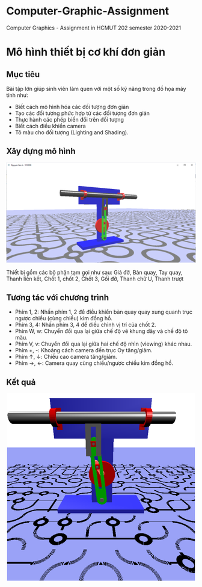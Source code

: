 # Computer-Graphic-Assignment
Computer Graphics - Assignment in HCMUT 202 semester 2020-2021

# Mô hình thiết bị cơ khí đơn giản

## Mục tiêu

Bài tập lớn giúp sinh viên làm quen với một số kỹ năng trong đồ họa máy tính như:

-	Biết cách mô hình hóa các đối tượng đơn giản
-	Tạo các đối tượng phức hợp từ các đối tượng đơn giản
-	Thực hành các phép biến đổi trên đối tượng
-	Biết cách điều khiển camera
-	Tô màu cho đối tượng (Lighting and Shading). 

## Xây dựng mô hình

<p align="center">
     <img src="p2.PNG" alt="drawing" width="700"/>
 </p>
 
Thiết bị gồm các bộ phận tạm gọi như sau: Giá đỡ, Bàn quay, Tay quay, Thanh liên kết, Chốt 1, chốt 2, Chốt 3, Gối đỡ, Thanh chữ U, Thanh trượt

## Tương tác với chương trình

- Phím 1, 2: Nhấn phím 1, 2 để điều khiển bàn quay quay xung quanh trục ngược chiều (cùng chiều) kim đồng hồ.
- Phím 3, 4: Nhấn phím 3, 4 để điều chỉnh vị trí của chốt 2.
- Phím W, w: Chuyển đổi qua lại giữa chế độ vẽ khung dây và chế độ tô màu.
- Phím V, v: Chuyển đổi qua lại giữa hai chế độ nhìn (viewing) khác nhau.
- Phím +, -: Khoảng cách camera đến trục Oy tăng/giảm.
- Phím &uparrow;, &downarrow;: Chiều cao camera tăng/giảm.
- Phím &rightarrow;, &leftarrow;: Camera quay cùng chiều/ngược chiều kim đồng hồ.

## Kết quả
<p align="center">
     <img src="p1.PNG" alt="drawing" width="500"/>
 </p>
